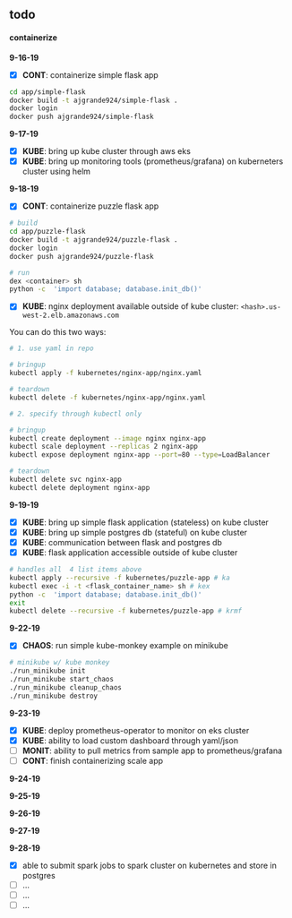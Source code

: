## todo

#### containerize

**9-16-19**
  
  - [x] **CONT**: containerize simple flask app
  
  ```sh
  cd app/simple-flask
  docker build -t ajgrande924/simple-flask .
  docker login
  docker push ajgrande924/simple-flask
  ```

**9-17-19**

  - [x] **KUBE**: bring up kube cluster through aws eks
  - [x] **KUBE**: bring up monitoring tools (prometheus/grafana) on kuberneters cluster using helm

**9-18-19**

  - [x] **CONT**: containerize puzzle flask app

  ```sh
  # build
  cd app/puzzle-flask
  docker build -t ajgrande924/puzzle-flask .
  docker login
  docker push ajgrande924/puzzle-flask

  # run
  dex <container> sh
  python -c  'import database; database.init_db()'
  ```

  - [x] **KUBE**: nginx deployment available outside of kube cluster: `<hash>.us-west-2.elb.amazonaws.com`

  You can do this two ways:

  ```sh
  # 1. use yaml in repo
  
  # bringup
  kubectl apply -f kubernetes/nginx-app/nginx.yaml
  
  # teardown
  kubectl delete -f kubernetes/nginx-app/nginx.yaml

  # 2. specify through kubectl only
  
  # bringup
  kubectl create deployment --image nginx nginx-app
  kubectl scale deployment --replicas 2 nginx-app
  kubectl expose deployment nginx-app --port=80 --type=LoadBalancer
  
  # teardown
  kubectl delete svc nginx-app
  kubectl delete deployment nginx-app
  ```

**9-19-19**
  
  - [x] **KUBE**: bring up simple flask application (stateless) on kube cluster
  - [x] **KUBE**: bring up simple postgres db (stateful) on kube cluster
  - [x] **KUBE**: communication between flask and postgres db
  - [x] **KUBE**: flask application accessible outside of kube cluster

  ```sh
  # handles all  4 list items above
  kubectl apply --recursive -f kubernetes/puzzle-app # ka
  kubectl exec -i -t <flask_container_name> sh # kex
  python -c  'import database; database.init_db()'
  exit
  kubectl delete --recursive -f kubernetes/puzzle-app # krmf
  ```

**9-22-19**

  - [x] **CHAOS**: run simple kube-monkey example on minikube

  ```sh
  # minikube w/ kube monkey
  ./run_minikube init
  ./run_minikube start_chaos
  ./run_minikube cleanup_chaos
  ./run_minikube destroy
  ```

**9-23-19**

  - [x] **KUBE**: deploy prometheus-operator to monitor on eks cluster
  - [x] **KUBE**: ability to load custom dashboard through yaml/json
  - [ ] **MONIT**: ability to pull metrics from sample app to prometheus/grafana
  - [ ] **CONT**: finish containerizing scale app

**9-24-19**

**9-25-19**

**9-26-19**

**9-27-19**

**9-28-19**

  - [x] able to submit spark jobs to spark cluster on kubernetes and store in postgres
  - [ ] ...
  - [ ] ...
  - [ ] ...